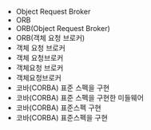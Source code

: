 ﻿- Object Request Broker
- ORB
- ORB(Object Request Broker)
- ORB(객체 요청 브로커)
- 객체 요청 브로커
- 객체 요청브로커
- 객체요청 브로커
- 객체요청브로커
- 코바(CORBA) 표준 스펙을 구현
- 코바(CORBA) 표준 스펙을 구현한 미들웨어
- 코바(CORBA) 표준스펙 구현
- 코바(CORBA) 표준스펙을 구현

